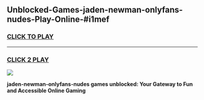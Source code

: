 
## Unblocked-Games-jaden-newman-onlyfans-nudes-Play-Online-#i1mef
<h3>
<a href="https://premium.freeplayer.one?title=jaden-newman-onlyfans-nudes&ref=27F">CLICK TO PLAY</a></h3>
<hr>

<h3>
<a href="https://premium.freeplayer.one?title=jaden-newman-onlyfans-nudes&ref=27F">CLICK 2 PLAY</a>
  
</h3>

<a href="https://premium.freeplayer.one?title=jaden-newman-onlyfans-nudes&ref=27F"><img src="https://clearcache.store/games.png"></a>


**jaden-newman-onlyfans-nudes games unblocked: Your Gateway to Fun and Accessible Online Gaming**
